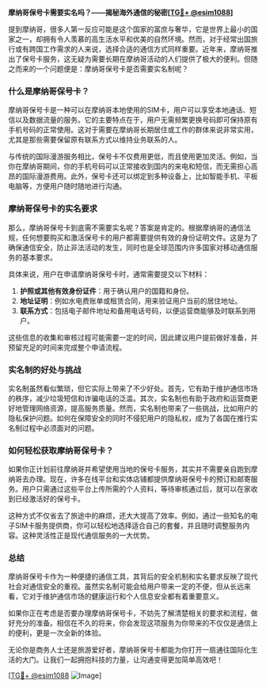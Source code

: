 **摩纳哥保号卡需要实名吗？——揭秘海外通信的秘密[[TG💪+ @esim1088](https://t.me/s/esim1088)]**

提到摩纳哥，很多人第一反应可能是这个国家的富庶与奢华，它是世界上最小的国家之一，却拥有令人羡慕的高生活水平和优美的自然环境。然而，对于经常出国旅行或有跨国工作需求的人来说，选择合适的通信方式同样重要。近年来，摩纳哥推出了保号卡服务，这无疑为需要长期在摩纳哥活动的人们提供了极大的便利。但随之而来的一个问题便是：摩纳哥保号卡是否需要实名制呢？

### 什么是摩纳哥保号卡？

摩纳哥保号卡是一种可以在摩纳哥本地使用的SIM卡，用户可以享受本地通话、短信以及数据流量的服务。它的主要特点在于，用户无需频繁更换号码即可保持原有手机号码的正常使用。这对于需要在摩纳哥长期居住或工作的群体来说非常实用，尤其是那些需要保留原有联系方式以维持业务联系的人。

与传统的国际漫游服务相比，保号卡不仅费用更低，而且使用更加灵活。例如，当你在摩纳哥期间，你的手机号码可以正常接收到国内的来电和短信，而无需担心高昂的国际漫游费用。此外，保号卡还可以绑定到多种设备上，比如智能手机、平板电脑等，方便用户随时随地进行沟通。

### 摩纳哥保号卡的实名要求

那么，摩纳哥保号卡到底需不需要实名呢？答案是肯定的。根据摩纳哥的通信法规，任何想要购买和激活保号卡的用户都需要提供有效的身份证明文件。这是为了确保通信安全，防止非法活动的发生，同时也是全球范围内许多国家对移动通信服务的基本要求。

具体来说，用户在申请摩纳哥保号卡时，通常需要提交以下材料：

1. **护照或其他有效身份证件**：用于确认用户的国籍和身份。
2. **地址证明**：例如水电费账单或租赁合同，用来验证用户当前的居住地址。
3. **联系方式**：包括电子邮件地址和备用电话号码，以便运营商能够及时联系到用户。

这些信息的收集和审核过程可能需要一定的时间，因此建议用户提前做好准备，并预留充足的时间来完成整个申请流程。

### 实名制的好处与挑战

实名制虽然看似繁琐，但它实际上带来了不少好处。首先，它有助于维护通信市场的秩序，减少垃圾短信和诈骗电话的泛滥。其次，实名制也有助于政府和运营商更好地管理网络资源，提高服务质量。然而，实名制也带来了一些挑战，比如用户的隐私保护问题。如何在保障安全的同时不侵犯用户的隐私权，成为了各国在推行实名制过程中必须面对的问题。

### 如何轻松获取摩纳哥保号卡？

如果你正计划前往摩纳哥并希望使用当地的保号卡服务，其实并不需要亲自跑到摩纳哥去办理。现在，许多在线平台和实体店铺都提供摩纳哥保号卡的预订和邮寄服务。用户只需通过这些平台上传所需的个人资料，等待审核通过后，就可以在家收到已经激活好的保号卡。

这种方式不仅省去了旅途中的麻烦，还大大提高了效率。例如，通过一些知名的电子SIM卡服务提供商，你可以轻松地选择适合自己的套餐，并且随时调整服务内容。这种灵活性正是现代通信服务的一大优势。

### 总结

摩纳哥保号卡作为一种便捷的通信工具，其背后的安全机制和实名要求反映了现代社会对通信安全的重视。虽然实名制可能会给用户带来一定的不便，但从长远来看，它对于维护通信市场的健康运行和个人信息安全都有着重要意义。

如果你正在考虑是否要办理摩纳哥保号卡，不妨先了解清楚相关的要求和流程，做好充分的准备。相信在不久的将来，你会发现这项服务为你带来的不仅仅是通信上的便利，更是一次全新的体验。

无论你是商务人士还是旅游爱好者，摩纳哥保号卡都能为你打开一扇通往国际化生活的大门。让我们一起拥抱科技的力量，让沟通变得更加简单高效吧！

[[TG💪+ @esim1088](https://t.me/s/esim1088) ![Image](https://i.postimg.cc/4NQfJmqS/Snipaste-2025-05-13-00-14-12.png)]